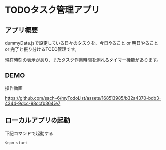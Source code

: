 # TODOタスク管理アプリ

## アプリ概要
dummyData.jsで設定している日々のタスクを、今日やること or 明日やること or 完了と振り分けるTODO管理です。


現在時刻の表示があり、またタスク作業時間を測れるタイマー機能があります。

## DEMO
操作動画


https://github.com/sachi-6/myTodoList/assets/168513985/b32a4370-bdb3-4344-9dcc-98ccfb3647e7



## ローカルアプリの起動
下記コマンドで起動する

```
$npm start
```

